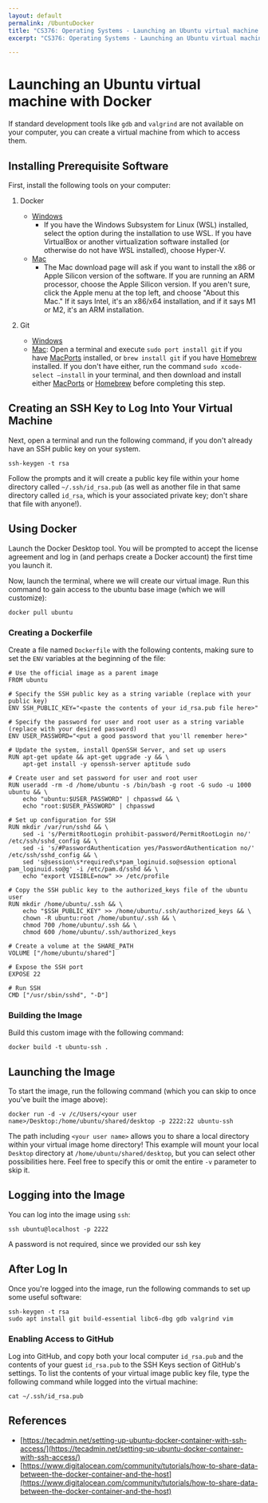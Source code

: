 ```yaml
---
layout: default
permalink: /UbuntuDocker
title: "CS376: Operating Systems - Launching an Ubuntu virtual machine with Docker"
excerpt: "CS376: Operating Systems - Launching an Ubuntu virtual machine with Docker"

---
```


# Launching an Ubuntu virtual machine with Docker

If standard development tools like `gdb` and `valgrind` are not available on your computer, you can create a virtual machine from which to access them.  

## Installing Prerequisite Software

First, install the following tools on your computer:

1. Docker
    * [Windows](https://docs.docker.com/desktop/install/windows-install/)
        * If you have the Windows Subsystem for Linux (WSL) installed, select the option during the installation to use WSL.  If you have VirtualBox or another virtualization software installed (or otherwise do not have WSL installed), choose Hyper-V.
    * [Mac](https://docs.docker.com/desktop/install/mac-install/)
        * The Mac download page will ask if you want to install the x86 or Apple Silicon version of the software.  If you are running an ARM processor, choose the Apple Silicon version.  If you aren't sure, click the Apple menu at the top left, and choose "About this Mac."  If it says Intel, it's an x86/x64 installation, and if it says M1 or M2, it's an ARM installation.
      
2. Git
    * [Windows](https://git-scm.com/downloads)
    * [Mac](https://git-scm.com/download/mac): Open a terminal and execute `sudo port install git` if you have [MacPorts](https://www.macports.org/) installed, or `brew install git` if you have [Homebrew](https://brew.sh/) installed.  If you don't have either, run the command `sudo xcode-select –install` in your terminal, and then download and install either [MacPorts](https://www.macports.org/) or [Homebrew](https://brew.sh/) before completing this step.
    
## Creating an SSH Key to Log Into Your Virtual Machine

Next, open a terminal and run the following command, if you don't already have an SSH public key on your system.

```
ssh-keygen -t rsa
```

Follow the prompts and it will create a public key file within your home directory called `~/.ssh/id_rsa.pub` (as well as another file in that same directory called `id_rsa`, which is your associated private key; don't share that file with anyone!).

## Using Docker

Launch the Docker Desktop tool.  You will be prompted to accept the license agreement and log in (and perhaps create a Docker account) the first time you launch it.

Now, launch the terminal, where we will create our virtual image.  Run this command to gain access to the ubuntu base image (which we will customize):

```
docker pull ubuntu
```

### Creating a Dockerfile

Create a file named `Dockerfile` with the following contents, making sure to set the `ENV` variables at the beginning of the file:

```
# Use the official image as a parent image
FROM ubuntu

# Specify the SSH public key as a string variable (replace with your public key)
ENV SSH_PUBLIC_KEY="<paste the contents of your id_rsa.pub file here>"

# Specify the password for user and root user as a string variable (replace with your desired password)
ENV USER_PASSWORD="<put a good password that you'll remember here>"

# Update the system, install OpenSSH Server, and set up users
RUN apt-get update && apt-get upgrade -y && \
    apt-get install -y openssh-server aptitude sudo

# Create user and set password for user and root user
RUN useradd -rm -d /home/ubuntu -s /bin/bash -g root -G sudo -u 1000 ubuntu && \
    echo "ubuntu:$USER_PASSWORD" | chpasswd && \
    echo "root:$USER_PASSWORD" | chpasswd

# Set up configuration for SSH
RUN mkdir /var/run/sshd && \
    sed -i 's/PermitRootLogin prohibit-password/PermitRootLogin no/' /etc/ssh/sshd_config && \
    sed -i 's/#PasswordAuthentication yes/PasswordAuthentication no/' /etc/ssh/sshd_config && \
    sed 's@session\s*required\s*pam_loginuid.so@session optional pam_loginuid.so@g' -i /etc/pam.d/sshd && \
    echo "export VISIBLE=now" >> /etc/profile

# Copy the SSH public key to the authorized_keys file of the ubuntu user
RUN mkdir /home/ubuntu/.ssh && \
    echo "$SSH_PUBLIC_KEY" >> /home/ubuntu/.ssh/authorized_keys && \
    chown -R ubuntu:root /home/ubuntu/.ssh && \
    chmod 700 /home/ubuntu/.ssh && \
    chmod 600 /home/ubuntu/.ssh/authorized_keys

# Create a volume at the SHARE_PATH
VOLUME ["/home/ubuntu/shared"]

# Expose the SSH port
EXPOSE 22

# Run SSH
CMD ["/usr/sbin/sshd", "-D"]
```

### Building the Image

Build this custom image with the following command:

```
docker build -t ubuntu-ssh . 
```

## Launching the Image

To start the image, run the following command (which you can skip to once you've built the image above):

```
docker run -d -v /c/Users/<your user name>/Desktop:/home/ubuntu/shared/desktop -p 2222:22 ubuntu-ssh 
```

The path including `<your user name>` allows you to share a local directory within your virtual image home directory!  This example will mount your local `Desktop` directory at `/home/ubuntu/shared/desktop`, but you can select other possibilities here.  Feel free to specify this or omit the entire `-v` parameter to skip it.

## Logging into the Image

You can log into the image using `ssh`:

```
ssh ubuntu@localhost -p 2222 
```

A password is not required, since we provided our ssh key

## After Log In

Once you're logged into the image, run the following commands to set up some useful software:

```
ssh-keygen -t rsa
sudo apt install git build-essential libc6-dbg gdb valgrind vim
```

### Enabling Access to GitHub

Log into GitHub, and copy both your local computer `id_rsa.pub` and the contents of your guest `id_rsa.pub` to the SSH Keys section of GitHub's settings.  To list the contents of your virtual image public key file, type the following command while logged into the virtual machine:

```
cat ~/.ssh/id_rsa.pub
```

## References

* [https://tecadmin.net/setting-up-ubuntu-docker-container-with-ssh-access/](https://tecadmin.net/setting-up-ubuntu-docker-container-with-ssh-access/)
* [https://www.digitalocean.com/community/tutorials/how-to-share-data-between-the-docker-container-and-the-host](https://www.digitalocean.com/community/tutorials/how-to-share-data-between-the-docker-container-and-the-host)